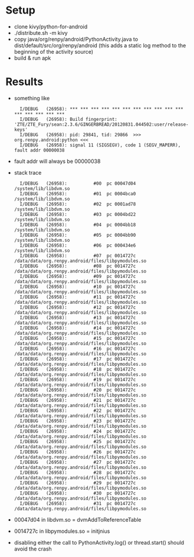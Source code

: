 # Setup
- clone kivy/python-for-android
- ./distribute.sh -m kivy
- copy java/org/renpy/android/PythonActivity.java to dist/default/src/org/renpy/android (this adds a static log method to the beginning of the activity source)
- build & run apk
# Results
- something like

		I/DEBUG   (26958): *** *** *** *** *** *** *** *** *** *** *** *** *** *** *** ***
		I/DEBUG   (26958): Build fingerprint: 'ZTE/ZTE_Fury/sean:2.3.6/GINGERBREAD/20120831.044502:user/release-keys'
		I/DEBUG   (26958): pid: 29841, tid: 29866  >>> org.renpy.android:python <<<
		I/DEBUG   (26958): signal 11 (SIGSEGV), code 1 (SEGV_MAPERR), fault addr 00000038

- fault addr will always be 00000038
- stack trace

		I/DEBUG   (26958):          #00  pc 00047d04  /system/lib/libdvm.so
		I/DEBUG   (26958):          #01  pc 0004bca0  /system/lib/libdvm.so
		I/DEBUG   (26958):          #02  pc 0001ad78  /system/lib/libdvm.so
		I/DEBUG   (26958):          #03  pc 0004bd22  /system/lib/libdvm.so
		I/DEBUG   (26958):          #04  pc 0004bb18  /system/lib/libdvm.so
		I/DEBUG   (26958):          #05  pc 0004bb90  /system/lib/libdvm.so
		I/DEBUG   (26958):          #06  pc 000434e6  /system/lib/libdvm.so
		I/DEBUG   (26958):          #07  pc 0014727c  /data/data/org.renpy.android/files/libpymodules.so
		I/DEBUG   (26958):          #08  pc 0014727c  /data/data/org.renpy.android/files/libpymodules.so
		I/DEBUG   (26958):          #09  pc 0014727c  /data/data/org.renpy.android/files/libpymodules.so
		I/DEBUG   (26958):          #10  pc 0014727c  /data/data/org.renpy.android/files/libpymodules.so
		I/DEBUG   (26958):          #11  pc 0014727c  /data/data/org.renpy.android/files/libpymodules.so
		I/DEBUG   (26958):          #12  pc 0014727c  /data/data/org.renpy.android/files/libpymodules.so
		I/DEBUG   (26958):          #13  pc 0014727c  /data/data/org.renpy.android/files/libpymodules.so
		I/DEBUG   (26958):          #14  pc 0014727c  /data/data/org.renpy.android/files/libpymodules.so
		I/DEBUG   (26958):          #15  pc 0014727c  /data/data/org.renpy.android/files/libpymodules.so
		I/DEBUG   (26958):          #16  pc 0014727c  /data/data/org.renpy.android/files/libpymodules.so
		I/DEBUG   (26958):          #17  pc 0014727c  /data/data/org.renpy.android/files/libpymodules.so
		I/DEBUG   (26958):          #18  pc 0014727c  /data/data/org.renpy.android/files/libpymodules.so
		I/DEBUG   (26958):          #19  pc 0014727c  /data/data/org.renpy.android/files/libpymodules.so
		I/DEBUG   (26958):          #20  pc 0014727c  /data/data/org.renpy.android/files/libpymodules.so
		I/DEBUG   (26958):          #21  pc 0014727c  /data/data/org.renpy.android/files/libpymodules.so
		I/DEBUG   (26958):          #22  pc 0014727c  /data/data/org.renpy.android/files/libpymodules.so
		I/DEBUG   (26958):          #23  pc 0014727c  /data/data/org.renpy.android/files/libpymodules.so
		I/DEBUG   (26958):          #24  pc 0014727c  /data/data/org.renpy.android/files/libpymodules.so
		I/DEBUG   (26958):          #25  pc 0014727c  /data/data/org.renpy.android/files/libpymodules.so
		I/DEBUG   (26958):          #26  pc 0014727c  /data/data/org.renpy.android/files/libpymodules.so
		I/DEBUG   (26958):          #27  pc 0014727c  /data/data/org.renpy.android/files/libpymodules.so
		I/DEBUG   (26958):          #28  pc 0014727c  /data/data/org.renpy.android/files/libpymodules.so
		I/DEBUG   (26958):          #29  pc 0014727c  /data/data/org.renpy.android/files/libpymodules.so
		I/DEBUG   (26958):          #30  pc 0014727c  /data/data/org.renpy.android/files/libpymodules.so
		I/DEBUG   (26958):          #31  pc 0014727c  /data/data/org.renpy.android/files/libpymodules.so

- 00047d04 in libdvm.so = dvmAddToReferenceTable
- 0014727c in libpymodules.so = initjnius
- disabling either the call to PythonActivity.log() or thread.start() should avoid the crash
